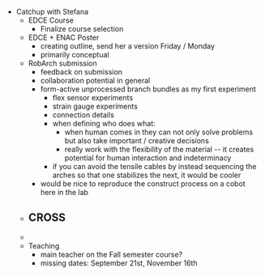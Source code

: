 - Catchup with Stefana
	- EDCE Course
		- Finalize course selection
	- EDCE + ENAC Poster
		- creating outline, send her a version Friday / Monday
		- primarily conceptual
	- RobArch submission
		- feedback on submission
		- collaboration potential in general
		- form-active unprocessed branch bundles as my first experiment
			- flex sensor experiments
			- strain gauge experiments
			- connection details
			- when defining who does what:
				- when human comes in they can not only solve problems but also take important / creative decisions
				- really work with the flexibility of the material -- it creates potential for human interaction and indeterminacy
			- if you can avoid the tensile cables by instead sequencing the arches so that one stabilizes the next, it would be cooler
		- would be nice to reproduce the construct process on a cobot here in the lab
	- CROSS
		-
	-
	- Teaching
		- main teacher on the Fall semester course?
		- missing dates: September 21st, November 16th